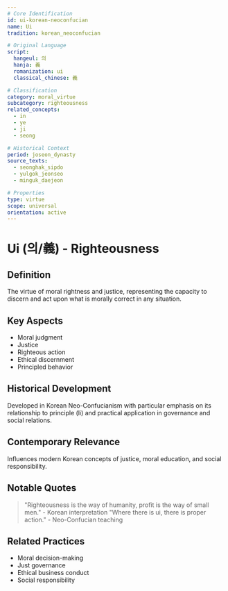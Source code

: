 ```yaml
---
# Core Identification
id: ui-korean-neoconfucian
name: Ui
tradition: korean_neoconfucian

# Original Language
script:
  hangeul: 의
  hanja: 義
  romanization: ui
  classical_chinese: 義

# Classification
category: moral_virtue
subcategory: righteousness
related_concepts:
  - in
  - ye
  - ji
  - seong

# Historical Context
period: joseon_dynasty
source_texts:
  - seonghak_sipdo
  - yulgok_jeonseo
  - minguk_daejeon

# Properties
type: virtue
scope: universal
orientation: active
---
```


# Ui (의/義) - Righteousness

## Definition
The virtue of moral rightness and justice, representing the capacity to discern and act upon what is morally correct in any situation.

## Key Aspects
- Moral judgment
- Justice
- Righteous action
- Ethical discernment
- Principled behavior

## Historical Development
Developed in Korean Neo-Confucianism with particular emphasis on its relationship to principle (li) and practical application in governance and social relations.

## Contemporary Relevance
Influences modern Korean concepts of justice, moral education, and social responsibility.

## Notable Quotes
> "Righteousness is the way of humanity, profit is the way of small men." - Korean interpretation
> "Where there is ui, there is proper action." - Neo-Confucian teaching

## Related Practices
- Moral decision-making
- Just governance
- Ethical business conduct
- Social responsibility